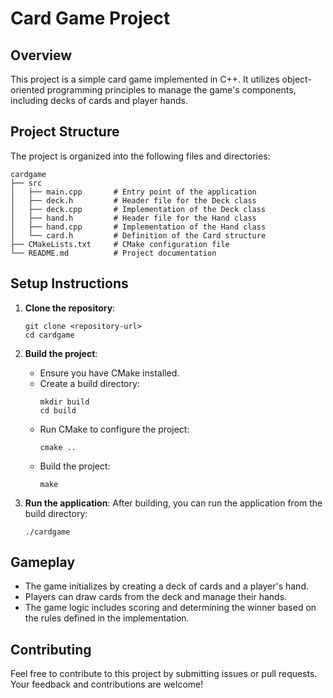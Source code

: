 # Card Game Project

## Overview
This project is a simple card game implemented in C++. It utilizes object-oriented programming principles to manage the game's components, including decks of cards and player hands.

## Project Structure
The project is organized into the following files and directories:

```
cardgame
├── src
│   ├── main.cpp       # Entry point of the application
│   ├── deck.h         # Header file for the Deck class
│   ├── deck.cpp       # Implementation of the Deck class
│   ├── hand.h         # Header file for the Hand class
│   ├── hand.cpp       # Implementation of the Hand class
│   └── card.h         # Definition of the Card structure
├── CMakeLists.txt     # CMake configuration file
└── README.md          # Project documentation
```

## Setup Instructions
1. **Clone the repository**:
   ```
   git clone <repository-url>
   cd cardgame
   ```

2. **Build the project**:
   - Ensure you have CMake installed.
   - Create a build directory:
     ```
     mkdir build
     cd build
     ```
   - Run CMake to configure the project:
     ```
     cmake ..
     ```
   - Build the project:
     ```
     make
     ```

3. **Run the application**:
   After building, you can run the application from the build directory:
   ```
   ./cardgame
   ```

## Gameplay
- The game initializes by creating a deck of cards and a player's hand.
- Players can draw cards from the deck and manage their hands.
- The game logic includes scoring and determining the winner based on the rules defined in the implementation.

## Contributing
Feel free to contribute to this project by submitting issues or pull requests. Your feedback and contributions are welcome!